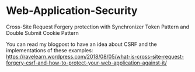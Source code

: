 # Web-Application-Security
Cross-Site Request Forgery protection with Synchronizer Token Pattern and Double Submit Cookie Pattern

You can read my blogpost to have an idea about CSRF and the implementations of these examples:
https://ravelearn.wordpress.com/2018/08/05/what-is-cross-site-request-forgery-csrf-and-how-to-protect-your-web-application-against-it/
